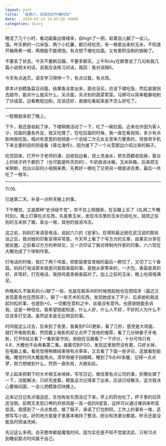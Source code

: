 ```yaml
---
layout: post
title:  "星期六，没饭吃的午睡时刻"
date:   2020-03-14 14:45:28 +0800
categories: diary
---
```


瞎混了几个小时，看动画看出情绪来，自high了一把，趁着劲儿躺了一会儿。饿。昨天剩的一口米饭、两个小红薯，都已经吃完，有一根拿出来的玉米，不知道开箱再煮一根，两根能不能填饱。有点想下楼吃拉面。又有累积没刷的锅碗了。

不要丢了状态。今天不要刷豆瓣。不要多聊天。上午Ricky在群里说了几句和我几篇小说相关的话，说我应该练习对话，我回：我对话贼6。

今天有点迷茫。语言学习得停一下，有点过载，有点烦。

原本计划鳕鱼扁豆闷面，结果鱼没拿出来，面也没买。应该下楼吃饭，然后直接拐去超市，能买什么就买什么，买点面，买点别的蔬菜荤菜。马蹄可以简单粗暴地削了炒成菜，边看教程边削，应该还好，直接吃看起来是不怎么好吃了。

----

一眨眼就来到了晚上。

下午，我还是收起了床，下楼稍微活动了一下，吃了一碗拉面。近来也许因为客人少，拉面的量各外足，我又吃撑了。在吃拉面的时候，我一直在看视频，多少有点影响我吃饭。相对有意思的视频是一个总结二次元女主竞争力要素的，但我带手机下来主要的目的则是看《章北海传》，因为接下了一个从萱那边介绍过来的稿子。

吃完回来，打开叶子老师的课，边收拾边看，烧上洗澡水，把东西都收拾掉，窗台上的桔子终于都扔了（也可能是昨天扔的），牛奶放进冰箱，玉米拆箱，后来把玉米掰断，找出以前的小电锅来煮，先煮好一根吃了又把另一根放进去煮，最后一共吃了一根半。

----

11:05.

已是第二天。补录一点昨天晚上的事。

下午睡觉，又是那种“史诗级午觉”，奈不住上网搜索，在豆瓣上买了《礼拜二午睡时刻》。晚上打算吃点东西，先是煮玉米，发现冷冻里的玉米已经吃光，就把之前到的玉米拆了箱，拿出一根，其他的放进冷冻。

这之前，妈妈打来语音电话，说起六六的《安家》。在得知最近她在武汉说的那些话之后，我对她的印象变得非常差。今天早上看了个写方方的文章，由某实分享在朋友圈，之前看过方方的申辩文，又一次印证了我对体制内作家的印象。六六现在大概也成了个体制作家。

打电话的时候，我打了两个鸡蛋，把那袋便宜青椒的最后一颗切了，又切了三个香菇。妈妈打电话原本就是问我取香菇的事，是她从家寄来的，一大包，香菇是真的好，非常好。打完电话，我把鸡蛋青椒香菇炒了。加上之前的玉米，晚上吃得很满足。

昨晚和久不联系的小J聊了一些，也是在联系W的时候想起她也在西班牙（最近又发现夏青也在西班牙）。聊了一些艺术的东西，发现她成长了不少，后来她和我说起刘松的事，也提到+0，一切都在意料之中，丝毫没有意外。也感谢她能告诉我，这是一种信任。我希望她能知道，什么人好，什么人不好，不好的人为什么不应该多打交道。虽然这本是无比明显的事。

时间就这么过去，后来到了夜里，我看到FGO更新，看了几秒，感觉是大场面，就打开电影机看，然而戴上电影机却又点开了其他的推荐，看了几分钟姜子牙电影，打开B站又看了一集刺客守则，刚刚在豆瓣看了一下评分，十分可怜只有4.8，大概也不会再看第二集。接着切到FGO，发现这里居然没有更。只好关掉，在电脑上看。看完觉得稍微结束得有点草率，又去看了下面一些评论，这就看到挺晚。睡觉时间大概是两点。清早用被子挡眼睛，睡到了9点40多醒，记得一点点梦，努力想做到什么，然而一直失败，大致如此。

早上起来把剩下的大半根玉米啃掉，写写日记，微信里有点公司的事，折腾处理了一下，没能解决，只好先放着。鳕鱼这次记得拿了出来，应该已经解冻，这次我决心要做闷面，一会儿把鳕鱼切块腌上。

近来记日记有点强迫症，生怕有些东西没记下来。早上的药也吃了。杯子里的旧茶还没倒。前两天发现口琴的并排洞是一高一低的8度音，这样可以通过堵洞来吹高低音。我感到了一点点焦虑，接了稿子，承诺了打包荆轲，工作上的事有一堆，还想写写小说。好的地方是屋子里基本维持了整洁，厨台和洗漱台都是。昨天还是没能及时把澡洗掉。

先记这么多吧。白天整体都是魔鬼时间，因为实在是不知不觉就流走。只有12点到睡前那点时间属于自己。
